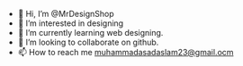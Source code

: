 - 👋 Hi, I’m @MrDesignShop
- 👀 I’m interested in designing
- 🌱 I’m currently learning web designing.
- 💞️ I’m looking to collaborate on github.
- 📫 How to reach me muhammadasadaslam23@gmail.ocm

<!---
MrDesignShop/MrDesignShop is a ✨ special ✨ repository because its `README.md` (this file) appears on your GitHub profile.
You can click the Preview link to take a look at your changes.
--->
